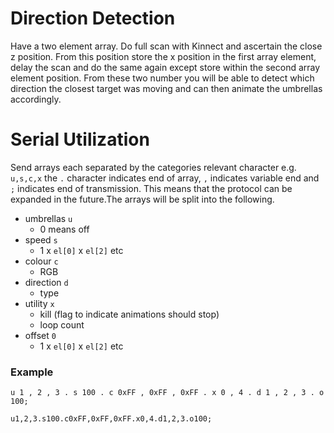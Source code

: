 # Direction Detection

Have a two element array. Do full scan with Kinnect and ascertain the close z position. From this position store the x position in the first array element, delay the scan and do the same again except store within the second array element position. From these two number you will be able to detect which direction the closest target was moving and can then animate the umbrellas accordingly.

# Serial Utilization

Send arrays each separated by the categories relevant character e.g. `u,s,c,x` the `.` character indicates end of array, `,` indicates variable end and `;` indicates end of transmission. This means that the protocol can be expanded in the future.The arrays will be split into the following.

- umbrellas `u`
    - 0 means off
- speed `s`
    - 1 x `el[0]` x `el[2]` etc
- colour `c`
    - RGB
- direction `d`
    - type
- utility `x`
    - kill (flag to indicate animations should stop)
    - loop count
- offset `0`
    - 1 x `el[0]` x `el[2]` etc

### Example

`u 1 , 2 , 3 . s 100 . c 0xFF , 0xFF , 0xFF . x 0 , 4 . d 1 , 2 , 3 . o 100;`

`u1,2,3.s100.c0xFF,0xFF,0xFF.x0,4.d1,2,3.o100;`
